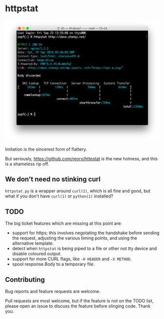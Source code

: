 # httpstat

![Shameless](./screenshot.png)

Imitation is the sincerest form of flattery.

But seriously, https://github.com/reorx/httpstat is the new hotness, and this is a shameless rip off.

## We don't need no stinking curl

`httpstat.py` is a wrapper around `curl(1)`, which is all fine and good, but what if you don't have `curl(1)` or `python(1)` installed? 

## TODO

The big ticket features which are missing at this point are:

- support for https; this involves negotating the handshake before sending the request, adjusting the various timing points, and using the alternative template.
- detect when `httpstat` is being piped to a file or other not tty device and disable coloured output.
- support for more CURL flags, like `-H HEADER` and `-X METHOD`.
- spool response.Body to a temporary file.

## Contributing

Bug reports and feature requests are welcome.

Pull requests are most welcome, but if the feature is not on the TODO list, please open an issue to discuss the feature before slinging code. Thank you.
